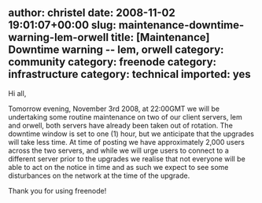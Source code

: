 author: christel
date: 2008-11-02 19:01:07+00:00
slug: maintenance-downtime-warning-lem-orwell
title: [Maintenance] Downtime warning -- lem, orwell
category: community
category: freenode
category: infrastructure
category: technical
imported: yes
---
Hi all,

Tomorrow evening, November 3rd 2008, at 22:00GMT we will be undertaking some routine maintenance on two of our client servers, lem and orwell, both servers have already been taken out of rotation. The downtime window is set to one (1) hour, but we anticipate that the upgrades will take less time. At time of posting we have approximately 2,000 users across the two servers, and while we will urge users to connect to a different server prior to the upgrades we realise that not everyone will be able to act on the notice in time and as such we expect to see some disturbances on the network at the time of the upgrade.

Thank you for using freenode!
